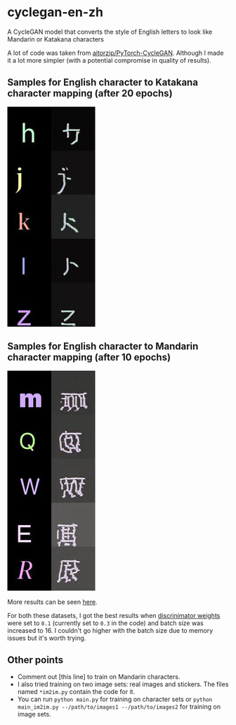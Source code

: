 # cyclegan-en-zh
A CycleGAN model that converts the style of English letters to look like Mandarin or Katakana characters

A lot of code was taken from [aitorzip/PyTorch-CycleGAN](https://github.com/aitorzip/PyTorch-CycleGAN). Although I made it a lot more simpler (with a potential compromise in quality of results).

## Samples for English character to Katakana character mapping (after 20 epochs)
![](https://github.com/vinsis/cyclegan-en-zh/blob/main/results/en2jp_cropped.jpg)

## Samples for English character to Mandarin character mapping (after 10 epochs)
![](https://github.com/vinsis/cyclegan-en-zh/blob/main/results/en2zh_cropped.jpg)

More results can be seen [here](https://github.com/vinsis/cyclegan-en-zh/tree/main/results).

For both these datasets, I got the best results when [discrinimator weights](https://github.com/vinsis/cyclegan-en-zh/blob/main/main.py#L97-L98) were set to `0.1` (currently set to `0.3` in the code) and batch size was increased to 16. I couldn't go higher with the batch size due to memory issues but it's worth trying. 

## Other points
- Comment out [this line] to train on Mandarin characters.
- I also tried training on two image sets: real images and stickers. The files named `*im2im.py` contain the code for it. 
- You can run `python main.py` for training on character sets or `python main_im2im.py --/path/to/images1 --/path/to/images2` for training on image sets.
